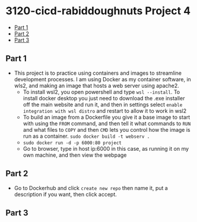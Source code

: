 # 3120-cicd-rabiddoughnuts Project 4

- [Part 1](#Part-1)
- [Part 2](#Part-2)
- [Part 3](#Part-3)


## Part 1

- This project is to practice using containers and images to streamline development processes. I am using Docker as my container software, in wls2, and making an image that hosts a web server using apache2.
  - To install wsl2, you open powershell and type `wsl --install`. To install docker desktop you just need to download the .exe installer off the main website and run it, and then in settings select `enable integration with wsl distro` and restart to allow it to work in wsl2
  - To build an image from a Dockerfile you give it a base image to start with using the `FROM` command, and then tell it what commands to `RUN` and what files to `COPY` and then `CMD` lets you control how the image is run as a container. `sudo docker build -t webserv .`
  - `sudo docker run -d -p 6000:80 project`
  - Go to browser, type in host ip:6000 in this case, as running it on my own machine, and then view the webpage

## Part 2

- Go to Dockerhub and click `create new repo` then name it, put a description if you want, then click accept.  


## Part 3
